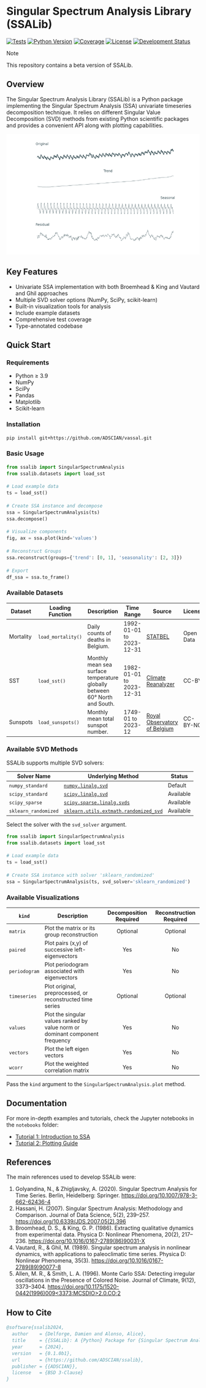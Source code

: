 # Singular Spectrum Analysis Library (SSALib)

[![Tests](https://github.com/ADSCIAN/ssalib/actions/workflows/python-tests.yml/badge.svg)](https://github.com/ADSCIAN/ssalib/actions/workflows/python-tests.yml)
[![Python Version](https://img.shields.io/badge/python-3.9%20|%203.10%20|%203.11%20|%203.12|%203.13-blue)](https://www.python.org)
[![Coverage](https://img.shields.io/badge/coverage-89%25-green)](https://github.com/ADSCIAN/ssalib/actions)
[![License](https://img.shields.io/badge/License-BSD_3--Clause-blue.svg)](https://opensource.org/licenses/BSD-3-Clause)
[![Development Status](https://img.shields.io/badge/Development%20Status-beta-blue)](https://pypi.org/project/ssalib/)


> [!NOTE]
> This repository contains a beta version of SSALib.

## Overview

The Singular Spectrum Analysis Library (SSALib) is a Python package
implementing the Singular Spectrum Analysis (SSA) univariate timeseries
decomposition technique. It relies on different Singular Value Decomposition
(SVD) methods from existing Python scientific packages and provides a convenient
API along with plotting capabilities.

![decomposed_signal.png](images/decomposed_signal.png)

## Key Features

- Univariate SSA implementation with both Broemhead & King and Vautard and Ghil
  approaches
- Multiple SVD solver options (NumPy, SciPy, scikit-learn)
- Built-in visualization tools for analysis
- Include example datasets
- Comprehensive test coverage
- Type-annotated codebase

## Quick Start

### Requirements

- Python ≥ 3.9
- NumPy
- SciPy
- Pandas
- Matplotlib
- Scikit-learn

### Installation

```bash
pip install git+https://github.com/ADSCIAN/vassal.git
```

### Basic Usage

```python
from ssalib import SingularSpectrumAnalysis
from ssalib.datasets import load_sst

# Load example data
ts = load_sst()

# Create SSA instance and decompose
ssa = SingularSpectrumAnalysis(ts)
ssa.decompose()

# Visualize components
fig, ax = ssa.plot(kind='values')

# Reconstruct Groups
ssa.reconstruct(groups={'trend': [0, 1], 'seasonality': [2, 3]})

# Export
df_ssa = ssa.to_frame()
```

### Available Datasets

| Dataset   | Loading Function   | Description                                                                | Time Range               | Source                                                            | License   |
|-----------|--------------------|----------------------------------------------------------------------------|--------------------------|-------------------------------------------------------------------|-----------|
| Mortality | `load_mortality()` | Daily counts of deaths in Belgium.                                         | 1992-01-01 to 2023-12-31 | [STATBEL](https://statbel.fgov.be/en/open-data/number-deaths-day) | Open Data |  
| SST       | `load_sst()`       | Monthly mean sea surface temperature globally between 60° North and South. | 1982-01-01 to 2023-12-31 | [Climate Reanalyzer](https://climatereanalyzer.org/)              | CC-BY     |
| Sunspots  | `load_sunspots()`  | Monthly mean total sunspot number.                                         | 1749-01 to 2023-12       | [Royal Observatory of Belgium](https://www.sidc.be/SILSO/)        | CC-BY-NC  |

### Available SVD Methods

SSALib supports multiple SVD solvers:

| Solver Name          | Underlying Method                                                                                                                     | Status    |
|----------------------|---------------------------------------------------------------------------------------------------------------------------------------|-----------|
| `numpy_standard`     | [`numpy.linalg.svd`](https://numpy.org/doc/stable/reference/generated/numpy.linalg.svd.html)                                          | Default   |
| `scipy_standard`     | [`scipy.linalg.svd`](https://docs.scipy.org/doc/scipy/reference/generated/scipy.linalg.svd.html)                                      | Available |
| `scipy_sparse`       | [`scipy.sparse.linalg.svds`](https://docs.scipy.org/doc/scipy/reference/generated/scipy.sparse.linalg.svds.html)                      | Available |
| `sklearn_randomized` | [`sklearn.utils.extmath.randomized_svd`](https://scikit-learn.org/stable/modules/generated/sklearn.utils.extmath.randomized_svd.html) | Available |

Select the solver with the `svd_solver` argument.

```python
from ssalib import SingularSpectrumAnalysis
from ssalib.datasets import load_sst

# Load example data
ts = load_sst()

# Create SSA instance with solver 'sklearn_randomized'
ssa = SingularSpectrumAnalysis(ts, svd_solver='sklearn_randomized')
```

### Available Visualizations

| `kind`        | Description                                                                   | Decomposition Required | Reconstruction Required |
|---------------|-------------------------------------------------------------------------------|:----------------------:|:-----------------------:|
| `matrix`      | Plot the matrix or its group reconstruction                                   |        Optional        |        Optional         |
| `paired`      | Plot pairs (x,y) of successive left-eigenvectors                              |          Yes           |           No            |
| `periodogram` | Plot periodogram associated with eigenvectors                                 |          Yes           |           No            |
| `timeseries`  | Plot original, preprocessed, or reconstructed time series                     |        Optional        |        Optional         |
| `values`      | Plot the singular values ranked by value norm or dominant component frequency |          Yes           |           No            |
| `vectors`     | Plot the left eigen vectors                                                   |          Yes           |           No            |
| `wcorr`       | Plot the weighted correlation matrix                                          |          Yes           |           No            |

Pass the `kind` argument to the `SingularSpectrumAnalysis.plot` method.

## Documentation

For more in-depth examples and tutorials, check the Jupyter notebooks in the
`notebooks` folder:

- [Tutorial 1: Introduction to SSA](/notebooks/01_basic_ssa_introduction.ipynb)
- [Tutorial 2: Plotting Guide](/notebooks/02_ssa_plotting_guide.ipynb)

## References

The main references used to develop SSALib were:

1. Golyandina, N., & Zhigljavsky, A. (2020). Singular Spectrum Analysis for Time
   Series. Berlin, Heidelberg:
   Springer. https://doi.org/10.1007/978-3-662-62436-4
2. Hassani, H. (2007). Singular Spectrum Analysis: Methodology and Comparison.
   Journal of Data Science, 5(2),
   239–257. https://doi.org/10.6339/JDS.2007.05(2).396
3. Broomhead, D. S., & King, G. P. (1986). Extracting qualitative dynamics from
   experimental data. Physica D: Nonlinear Phenomena, 20(2),
   217–236. https://doi.org/10.1016/0167-2789(86)90031-X
4. Vautard, R., & Ghil, M. (1989). Singular spectrum analysis in nonlinear
   dynamics, with applications to paleoclimatic time series. Physica D:
   Nonlinear Phenomena, 35(3). https://doi.org/10.1016/0167-2789(89)90077-8
5. Allen, M. R., & Smith, L. A. (1996). Monte Carlo SSA: Detecting irregular 
   oscillations in the Presence of Colored Noise. Journal of Climate, 9(12), 
   3373–3404. 
   [https://doi.org/10.1175/1520-0442(1996)009<3373:MCSDIO>2.0.CO;2](https://doi.org/10.1175/1520-0442(1996)009<3373:MCSDIO>2.0.CO;2)


## How to Cite

```bibtex
@software{ssalib2024,
  author    = {Delforge, Damien and Alonso, Alice},
  title     = {{SSALib}: A {Python} Package for {Singular Spectrum Analysis}},
  year      = {2024},
  version   = {0.1.0b1},
  url       = {https://github.com/ADSCIAN/ssalib},
  publisher = {{ADSCIAN}},
  license   = {BSD 3-Clause}
}
```

